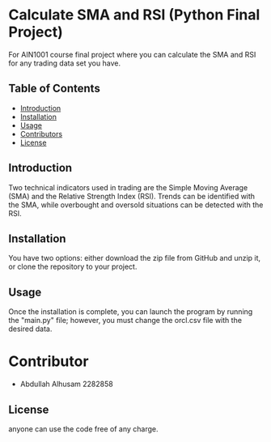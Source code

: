 # Calculate SMA and RSI (Python Final Project)

For AIN1001 course final project where you can calculate the SMA and RSI for any trading data set you have. 

## Table of Contents
- [Introduction](#introduction)
- [Installation](#installation)
- [Usage](#usage)
- [Contributors](#contributors)
- [License](#license)

## Introduction
Two technical indicators used in trading are the Simple Moving Average (SMA) and the Relative Strength Index (RSI). Trends can be identified with the SMA, while overbought and oversold situations can be detected with the RSI.

## Installation
You have two options: either download the zip file from GitHub and unzip it, or clone the repository to your project.


## Usage
Once the installation is complete, you can launch the program by running the "main.py" file; however, you must change the orcl.csv file with the desired data.

# Contributor
- Abdullah Alhusam 2282858


## License
anyone can use the code free of any charge.


